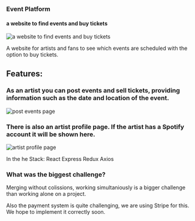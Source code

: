 ### Event Platform
#### a website to find events and buy tickets
![a website to find events and buy tickets](https://res.cloudinary.com/dqqb0ldgk/image/upload/v1652266196/pictures%20for%20Event%20Platform/EP_events_zneo1i.png)

A website for artists and fans to see which events are scheduled with the option to buy tickets.

## Features:
### As an artist you can post events and sell tickets, providing information such as the date and location of the event.   
  ![post events page](https://res.cloudinary.com/dqqb0ldgk/image/upload/c_scale,w_607/v1652266201/pictures%20for%20Event%20Platform/EP_post_event_fwlyvs.png)

### There is also an artist profile page. If the artist has a Spotify account it will be shown here.  
 ![artist profile page](https://res.cloudinary.com/dqqb0ldgk/image/upload/c_scale,w_874/v1652266200/pictures%20for%20Event%20Platform/EP_artist_details_fxclrx.png)
  
In the he Stack:
React
Express
Redux
Axios

### What was the biggest challenge?
Merging without colissions, working simultaniously is a bigger challenge than working alone on a project.

Also the payment system is quite challenging, we are using Stripe for this. We hope to implement it correctly soon.





